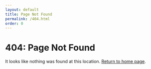 ```yaml
---
layout: default
title: Page Not Found
permalink: /404.html
order: 0
---
```


<div class="container">
  <div class="post">
    <h1 class="heading-2">404: Page Not Found</h1>
    <p>It looks like nothing was found at this location. <a href="{{ site.baseurl }}/">Return to home page</a>.</p>
  </div>
</div>
